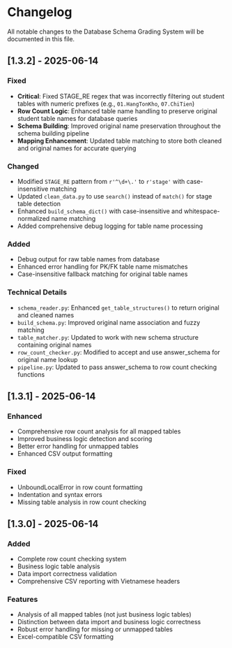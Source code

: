 # Changelog

All notable changes to the Database Schema Grading System will be documented in this file.

## [1.3.2] - 2025-06-14

### Fixed
- **Critical**: Fixed STAGE_RE regex that was incorrectly filtering out student tables with numeric prefixes (e.g., `01.HangTonKho`, `07.ChiTien`)
- **Row Count Logic**: Enhanced table name handling to preserve original student table names for database queries
- **Schema Building**: Improved original name preservation throughout the schema building pipeline
- **Mapping Enhancement**: Updated table matching to store both cleaned and original names for accurate querying

### Changed
- Modified `STAGE_RE` pattern from `r'^\d+\.'` to `r'stage'` with case-insensitive matching
- Updated `clean_data.py` to use `search()` instead of `match()` for stage table detection
- Enhanced `build_schema_dict()` with case-insensitive and whitespace-normalized name matching
- Added comprehensive debug logging for table name processing

### Added
- Debug output for raw table names from database
- Enhanced error handling for PK/FK table name mismatches
- Case-insensitive fallback matching for original table names

### Technical Details
- `schema_reader.py`: Enhanced `get_table_structures()` to return original and cleaned names
- `build_schema.py`: Improved original name association and fuzzy matching
- `table_matcher.py`: Updated to work with new schema structure containing original names
- `row_count_checker.py`: Modified to accept and use answer_schema for original name lookup
- `pipeline.py`: Updated to pass answer_schema to row count checking functions

## [1.3.1] - 2025-06-14

### Enhanced
- Comprehensive row count analysis for all mapped tables
- Improved business logic detection and scoring
- Better error handling for unmapped tables
- Enhanced CSV output formatting

### Fixed
- UnboundLocalError in row count formatting
- Indentation and syntax errors
- Missing table analysis in row count checking

## [1.3.0] - 2025-06-14

### Added
- Complete row count checking system
- Business logic table analysis
- Data import correctness validation
- Comprehensive CSV reporting with Vietnamese headers

### Features
- Analysis of all mapped tables (not just business logic tables)
- Distinction between data import and business logic correctness
- Robust error handling for missing or unmapped tables
- Excel-compatible CSV formatting
